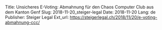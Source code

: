 Title: Unsicheres E-Voting: Abmahnung für den Chaos Computer Club aus dem Kanton Genf
Slug: 2018-11-20_steiger-legal
Date: 2018-11-20
Lang: de
Publisher: Steiger Legal
Ext_url: https://steigerlegal.ch/2018/11/20/e-voting-abmahnung-ccc/